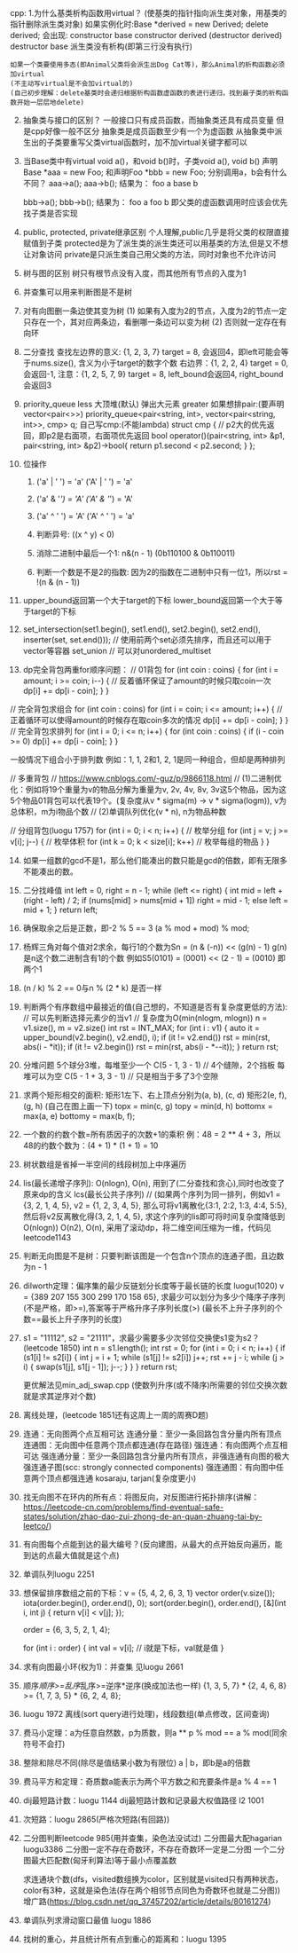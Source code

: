 cpp:
1.为什么基类析构函数用virtual？ (使基类的指针指向派生类对象，用基类的指针删除派生类对象)
    如果实例化时:Base *derived = new Derived;
		delete derived;
    会出现:
	constructor base
	constructor derived
	(destructor derived)
	destructor base
    派生类没有析构(即第三行没有执行)

    如果一个类要使用多态(即Animal父类将会派生出Dog Cat等)，那么Animal的析构函数必须加virtual
    (不主动写virtual是不会加virtual的)
    (自己初步理解：delete基类时会递归根据析构函数虚函数的表进行递归，找到最子类的析构函数开始一层层地delete)

2. 抽象类与接口的区别？
    一般接口只有成员函数，而抽象类还具有成员变量
    但是cpp好像一般不区分
    抽象类是成员函数至少有一个为虚函数
    从抽象类中派生出的子类要重写父类virtual函数时，加不加virtual关键字都可以

3. 当Base类中有virtual void a()，和void b()时，子类void a(), void b()
    声明Base *aaa = new Foo; 和声明Foo *bbb = new Foo;
    分别调用a，b会有什么不同？
    aaa->a();
    aaa->b();
    结果为：
    foo a
    base b

    bbb->a();
    bbb->b();
    结果为：
    foo a
    foo b
    即父类的虚函数调用时应该会优先找子类是否实现

4. public, protected, private继承区别
    个人理解,public几乎是将父类的权限直接赋值到子类
    protected是为了派生类的派生类还可以用基类的方法,但是又不想让对象访问
    private是只派生类自己用父类的方法，同时对象也不允许访问

5. 树与图的区别
    树只有根节点没有入度，而其他所有节点的入度为1
6. 并查集可以用来判断图是不是树
7. 对有向图删一条边使其变为树
    (1) 如果有入度为2的节点，入度为2的节点一定只存在一个，其对应两条边，看删哪一条边可以变为树
    (2) 否则就一定存在有向环

8. 二分查找
    查找左边界的意义: {1, 2, 3, 7} target = 8, 会返回4，即left可能会等于nums.size(), 含义为小于target的数字个数
    右边界：{1, 2, 2, 4} target = 0, 会返回-1, 
    注意：{1, 2, 5, 7, 9} target = 8, left_bound会返回4, right_bound会返回3

9. priority_queue
    less<int> 大顶堆(默认) 弹出大元素
    greater<int> 
    如果想排pair:(要声明vector<pair<>>)
    priority_queue<pair<string, int>, vector<pair<string, int>>, cmp> q;
    自己写cmp:(不能lambda)
    struct cmp {
	// p2大的优先返回，即p2是右面项，右面项优先返回
	bool operator()(pair<string, int> &p1, pair<string, int> &p2)->bool{
	    return p1.second < p2.second;
	}
    };

10. 位操作
    1.	('a' | ' ') = 'a'
	('A' | ' ') = 'a'
    2.	('a' & '_') = 'A'
	('A' & '_') = 'A'
    3.	('a' ^ ' ') = 'A'
	('A' ^ ' ') = 'a'

    4. 判断异号: ((x ^ y) < 0)
    5. 消除二进制中最后一个1: n&(n - 1) (0b110100 & 0b110011)
    6. 判断一个数是不是2的指数: 因为2的指数在二进制中只有一位1，所以rst = !(n & (n - 1))
	
11. upper_bound返回第一个大于target的下标
    lower_bound返回第一个大于等于target的下标

12. set_intersection(set1.begin(), set1.end(), set2.begin(), set2.end(), inserter(set, set.end()));	// 使用前两个set必须先排序，而且还可以用于vector等容器
    set_union	    // 可以对unordered_multiset

13. dp完全背包两重for顺序问题：
// 01背包
for (int coin : coins) {
    for (int i = amount; i >= coin; i--) {	// 反着循环保证了amount的时候只取coin一次
	dp[i] += dp[i - coin];
    }
}

// 完全背包求组合
for (int coin : coins)
    for (int i = coin; i <= amount; i++) {	// 正着循环可以使得amount的时候存在取coin多次的情况
	dp[i] += dp[i - coin];
    }
}
// 完全背包求排列
for (int i = 0; i <= n; i++) {
    for (int coin : coins) {
	if (i - coin >= 0) dp[i] += dp[i - coin];
    }
}

一般情况下组合小于排列数
例如：1, 1, 2和1, 2, 1是同一种组合，但却是两种排列

// 多重背包
// https://www.cnblogs.com/-guz/p/9866118.html
// (1)二进制优化：例如将19个重量为v的物品分解为重量为v, 2v, 4v, 8v, 3v这5个物品，因为这5个物品01背包可以代表19个。(复杂度从v * sigma(m) -> v * sigma(logm)), v为总体积，m为i物品个数
// (2)单调队列优化(v * n), n为物品种数

// 分组背包(luogu 1757)
for (int i = 0; i < n; i++) {	    // 枚举分组
    for (int j = v; j >= v[i]; j--) {	    // 枚举体积
	for (int k = 0; k < size[i]; k++)   // 枚举每组的物品
    }
}

14. 如果一组数的gcd不是1，那么他们能凑出的数只能是gcd的倍数，即有无限多不能凑出的数。

15. 二分找峰值
    int left = 0, right = n - 1;
    while (left <= right) {
	int mid = left + (right - left) / 2;
	if (nums[mid] > nums[mid + 1])
	    right = mid - 1;
	else
	    left = mid + 1;
    }
    return left;

16. 确保取余之后是正数，即-2 % 5 == 3
    (a % mod + mod) % mod;

17. 杨辉三角对每个值对2求余，每行1的个数为Sn = (n & (-n)) << (g(n) - 1) g(n)是n这个数二进制含有1的个数
    例如S5(0101)  = (0001) << (2 - 1)  =  (0010) 即两个1

18. (n / k) % 2 == 0与n % (2 * k) 是否一样

19. 判断两个有序数组中最接近的值(自己想的，不知道是否有复杂度更低的方法):
    // 可以先判断选择元素少的当v1
    // 复杂度为O(min(nlogm, mlogn)) n = v1.size(), m = v2.size()
    int rst = INT_MAX;
    for (int i : v1) {
	auto it = upper_bound(v2.begin(), v2.end(), i);
	if (it != v2.end())
	    rst = min(rst, abs(i - *it));
	if (it != v2.begin())
	    rst = min(rst, abs(i - *--it));
    }
    return rst;

20. 分堆问题
    5个球分3堆，每堆至少一个
    C(5 - 1, 3 - 1) // 4个缝隙，2个挡板
    每堆可以为空
    C(5 - 1 + 3, 3 - 1) // 只是相当于多了3个空隙

21. 求两个矩形相交的面积: 矩形1左下、右上顶点分别为(a, b), (c, d) 矩形2(e, f), (g, h) (自己在图上画一下)
    topx = min(c, g) topy = min(d, h) bottomx = max(a, e) bottomy = max(b, f);

22. 一个数的约数个数=所有质因子的次数+1的乘积
    例：48 = 2 ** 4 + 3，所以48的约数个数为：(4 + 1) * (1 + 1) = 10

23. 树状数组是省掉一半空间的线段树加上中序遍历

24. lis(最长递增子序列):
    O(nlogn), O(n), 用到了(二分查找和贪心),同时也改变了原来dp的含义
    lcs(最长公共子序列)	    // (如果两个序列为同一排列，例如v1 = {3, 2, 1, 4, 5}, v2 = {1, 2, 3, 4, 5}, 那么可将v1离散化{3:1, 2:2, 1:3, 4:4, 5:5}, 然后将v2反离散化得{3, 2, 1, 4, 5}, 求这个序列的lis即可将时间复杂度降低到O(nlogn))
    O(n2), O(n), 采用了滚动dp，将二维空间压缩为一维，代码见leetcode1143

25. 判断无向图是不是树：只要判断该图是一个包含n个顶点的连通子图，且边数为n - 1

26. dilworth定理：偏序集的最少反链划分长度等于最长链的长度
    luogu(1020)
    v = {389 207 155 300 299 170 158 65}, 求最少可以划分为多少个降序子序列(不是严格，即>=),答案等于严格升序子序列长度(>)
    (最长不上升子序列的个数==最长上升子序列的长度)

27. s1 = "11112", s2 = "21111"，求最少需要多少次邻位交换使s1变为s2？(leetcode 1850)
    int n = s1.length();
    int rst = 0;
    for (int i = 0; i < n; i++) {
	if (s1[i] != s2[i]) {
	    int j = i + 1;
	    while (s1[j] != s2[i]) j++;
	    rst += j - i;
	    while (j > i) {
		swap(s1[j], s1[j - 1]);
		j--;
	    }
	}
    }
    return rst;

    更优解法见min_adj_swap.cpp 
    (使数列升序(或不降序)所需要的邻位交换次数就是求其逆序对个数)

28. 离线处理，(leetcode 1851还有这周上一周的周赛D题)

29. 连通：无向图两个点互相可达
    连通分量：至少一条回路包含分量内所有顶点
    连通图：无向图中任意两个顶点都连通(存在路径)
    强连通：有向图两个点互相可达
    强连通分量：至少一条回路包含分量内所有顶点，非强连通有向图的极大强连通子图(scc: strongly connected components)
    强连通图：有向图中任意两个顶点都强连通
    kosaraju, tarjan(复杂度更小)
    
30. 找无向图不在环内的所有点：将图反向，对反图进行拓扑排序(讲解：https://leetcode-cn.com/problems/find-eventual-safe-states/solution/zhao-dao-zui-zhong-de-an-quan-zhuang-tai-by-leetco/)

31. 有向图每个点能到达的最大编号？(反向建图，从最大的点开始反向遍历，能到达的点最大值就是这个点)

32. 单调队列luogu 2251

33. 想保留排序数组之前的下标：v = {5, 4, 2, 6, 3, 1}
    vector<int> order(v.size());
    iota(order.begin(), order.end(), 0);
    sort(order.begin(), order.end(), [&](int i, int j) {
	return v[i] < v[j];
    });

    order = {6, 3, 5, 2, 1, 4};

    for (int i : order) {
	int val = v[i];	    // i就是下标，val就是值
    }

34. 求有向图最小环(权为1)：并查集
    见luogu 2661

35. 顺序*顺序>=乱序*乱序>=逆序*逆序(换成加法也一样)
    {1, 3, 5, 7} * {2, 4, 6, 8} >= {1, 7, 3, 5} * {6, 2, 4, 8};

36. luogu 1972
    离线(sort query进行处理)，线段数组(单点修改，区间查询)

37. 费马小定理：a为任意自然数，p为质数，则a ** p % mod == a % mod(同余符号不会打)

38. 整除和除尽不同(除尽是值结果小数为有限位)
    a | b，即b是a的倍数

39. 费马平方和定理：奇质数a能表示为两个平方数之和充要条件是a % 4 == 1

40. dij最短路计数：luogu 1144
    dij最短路计数和记录最大权值路径 l2 1001

41. 次短路：luogu 2865(严格次短路(有回路))

42. 二分图判断leetcode 985(用并查集，染色法没试过)
    二分图最大配hagarian luogu3386
    二分图一定不存在奇数环，不存在奇数环一定是二分图
    一个二分图最大匹配数(匈牙利算法)等于最小点覆盖数

    求连通块个数(dfs，visited数组换为color，区别就是visited只有两种状态，color有3种，这就是染色法(存在两个相邻节点同色为奇数环也就是二分图))
    增广路(https://blog.csdn.net/qq_37457202/article/details/80161274)

43. 单调队列求滑动窗口最值 luogu 1886

44. 找树的重心，并且统计所有点到重心的距离和：luogu 1395
